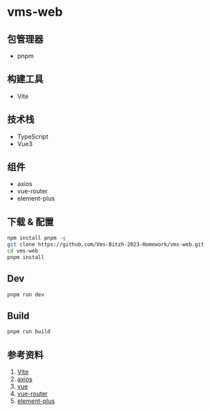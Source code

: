 # vms-web

## 包管理器
- pnpm

## 构建工具
- Vite

## 技术栈
- TypeScript
- Vue3

## 组件
- axios
- vue-router
- element-plus

## 下载 & 配置
```sh
npm install pnpm -g
git clone https://github.com/Vms-Bitzh-2023-Homework/vms-web.git
cd vms-web
pnpm install
```

## Dev
```sh
pnpm run dev
```

## Build
```sh
pnpm run build
```

## 参考资料
1. [Vite](https://cn.vitejs.dev/)
2. [axios](https://www.axios-http.cn/)
3. [vue](https://cn.vuejs.org/)
4. [vue-router](https://router.vuejs.org/zh/)
5. [element-plus](https://element-plus.gitee.io/zh-CN/)